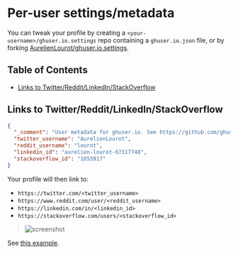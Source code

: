 # Per-user settings/metadata

You can tweak your profile by creating a `<your-username>/ghuser.io.settings` repo containing a
`ghuser.io.json` file, or by forking
[AurelienLourot/ghuser.io.settings](https://github.com/AurelienLourot/ghuser.io.settings).

## Table of Contents

<!-- toc -->

- [Links to Twitter/Reddit/LinkedIn/StackOverflow](#links-to-twitterredditlinkedinstackoverflow)

<!-- tocstop -->

## Links to Twitter/Reddit/LinkedIn/StackOverflow

```json
{
  "_comment": "User metadata for ghuser.io. See https://github.com/ghuser-io/ghuser.io/blob/master/docs/user-settings.md",
  "twitter_username": "AurelienLourot",
  "reddit_username": "lourot",
  "linkedin_id": "aurelien-lourot-67317748",
  "stackoverflow_id": "1855917"
}
```

Your profile will then link to:

* `https://twitter.com/<twitter_username>`
* `https://www.reddit.com/user/<reddit_username>`
* `https://linkedin.com/in/<linkedin_id>`
* `https://stackoverflow.com/users/<stackoverflow_id>`

> ![screenshot](user-settings.png)

See [this example](https://github.com/AurelienLourot/ghuser.io.settings/blob/master/ghuser.io.json).
